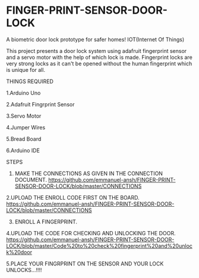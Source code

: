 # FINGER-PRINT-SENSOR-DOOR-LOCK
 A biometric door lock prototype for safer homes! IOT(Internet Of Things)

This project presents a door lock system using adafruit fingerprint sensor and a servo motor with the help of which lock is made.
Fingerprint locks are very strong locks as it can't be opened without the human fingerprint which is unique for all.

THINGS REQUIRED 

1.Arduino Uno

2.Adafruit Fingrprint Sensor

3.Servo Motor

4.Jumper Wires

5.Bread Board

6.Arduino IDE


STEPS

1. MAKE THE CONNECTIONS AS GIVEN IN THE CONNECTION DOCUMENT.
https://github.com/emmanuel-ansh/FINGER-PRINT-SENSOR-DOOR-LOCK/blob/master/CONNECTIONS

2.UPLOAD THE ENROLL CODE FIRST ON THE BOARD.
https://github.com/emmanuel-ansh/FINGER-PRINT-SENSOR-DOOR-LOCK/blob/master/CONNECTIONS

3. ENROLL A FINGERPRINT.

4.UPLOAD THE CODE FOR CHECKING AND UNLOCKING THE DOOR.
https://github.com/emmanuel-ansh/FINGER-PRINT-SENSOR-DOOR-LOCK/blob/master/Code%20to%20check%20fingerprint%20and%20unlock%20door

5.PLACE YOUR FINGRPRINT ON THE SENSOR AND YOUR LOCK UNLOCKS...!!!!
